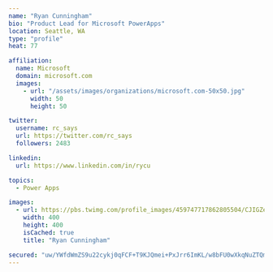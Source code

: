 ```yaml
---
name: "Ryan Cunningham"
bio: "Product Lead for Microsoft PowerApps"
location: Seattle, WA
type: "profile"
heat: 77

affiliation:
  name: Microsoft
  domain: microsoft.com
  images:
    - url: "/assets/images/organizations/microsoft.com-50x50.jpg"
      width: 50
      height: 50

twitter:
  username: rc_says
  url: https://twitter.com/rc_says
  followers: 2483

linkedin:
  url: https://www.linkedin.com/in/rycu

topics:
  - Power Apps

images:
  - url: https://pbs.twimg.com/profile_images/459747717862805504/CJIGZejd_400x400.png
    width: 400
    height: 400
    isCached: true
    title: "Ryan Cunningham"

secured: "uw/YWfdWmZS9u22cykj0qFCF+T9KJQmei+PxJrr6ImKL/w8bFU0wXkqNuZTQm20wRPsrg8TUd2yLM+KlCD4pXhI402nnzOLbXH1BxelsxJM1NLXW+az9+ejlG500Pg99QPVQZ9kP3Q7zDLKgSIyI+BfuPeZ5eIC0aFZyDytyKSo3wXCbS/Xo36tWAzL6NgAmKlrg7SByJFjL9vEswQ8mIW6KhJkRdV0zYGcQuHhwQPG1ujNmBwv0LTTj/Je5Yruz65zX/kcf1g6rSq4ToIDLzKhZVHsT6KCqAY0zWJegJON+are9HPWmxr/o4wJXOiHAINmCE38M3LKYiMlaJDrfxptMUlHUnwRBOiPUyKzOtZ4Pdwq/HSUZMf/a6PdnzP5YgZV2nHPauEIZ3PznQEaaN51eSZG1mbYXfcNwZYwRIZc=;+6ZeKI4bvdPM3+0vKZCbFg=="
---
```


